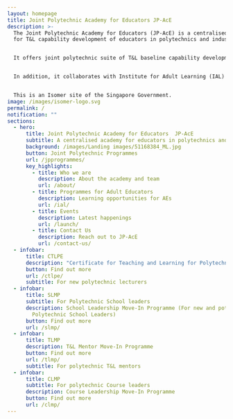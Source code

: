 ```yaml
---
layout: homepage
title: Joint Polytechnic Academy for Educators JP-AcE
description: >-
  The Joint Polytechnic Academy for Educators (JP-AcE) is a centralised academy
  for T&L capability development of educators in polytechnics and industry.


  It offers joint polytechnic suite of T&L baseline capability development programmes and certifications, such as the Certificate in T&L for Polytechnic Educators (CTLPE), School Leadership Move-In Programme (SLMP), T&L Mentor Move-In  Programme (TLMP), Course Leadership Move-In Programme (CLMP) and other programmes which strengthens the T&L capabilities of polytechnic educators. 


  In addition, it collaborates with Institute for Adult Learning (IAL) and partners to create and deliver programmes in area of adult education. 


  This is an Isomer site of the Singapore Government.
image: /images/isomer-logo.svg
permalink: /
notification: ""
sections:
  - hero:
      title: Joint Polytechnic Academy for Educators  JP-AcE
      subtitle: A centralised academy for educators in polytechnics and industry
      background: /images/Landing images/51168384_ML.jpg
      button: Joint Polytechnic Programmes
      url: /jpprogrammes/
      key_highlights:
        - title: Who we are
          description: About the academy and team
          url: /about/
        - title: Programmes for Adult Educators
          description: Learning opportunities for AEs
          url: /ial/
        - title: Events
          description: Latest happenings
          url: /launch/
        - title: Contact Us
          description: Reach out to JP-AcE
          url: /contact-us/
  - infobar:
      title: CTLPE
      description: "Certificate for Teaching and Learning for Polytechnic Educators "
      button: Find out more
      url: /ctlpe/
      subtitle: For new polytechnic lecturers
  - infobar:
      title: SLMP
      subtitle: For Polytechnic School leaders
      description: School Leadership Move-In Programme (For new and potential
        Polytechnic School Leaders)
      button: Find out more
      url: /slmp/
  - infobar:
      title: TLMP
      description: T&L Mentor Move-In Programme
      button: Find out more
      url: /tlmp/
      subtitle: For polytechnic T&L mentors
  - infobar:
      title: CLMP
      subtitle: For polytechnic Course leaders
      description: Course Leadership Move-In Programme
      button: Find out more
      url: /clmp/
---
```

